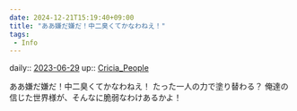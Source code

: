```yaml
---
date: 2024-12-21T15:19:40+09:00
title: "ああ嫌だ嫌だ！中二臭くてかなわねえ！"
tags:
 - Info
---
```


daily:: [2023-06-29](/Daily_Note/2023-06-29.md)
up:: [Cricia_People](Bar/Novel/Nacaria/Cricia_People.md)

ああ嫌だ嫌だ！中二臭くてかなわねえ！
たった一人の力で塗り替わる？
俺達の信じた世界様が、そんなに脆弱なわけあるかよ！